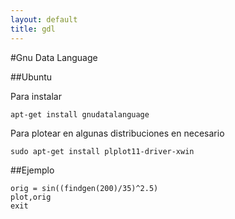 ```yaml
---
layout: default
title: gdl
---
```

#Gnu Data Language

##Ubuntu

Para instalar

    apt-get install gnudatalanguage

Para plotear en algunas distribuciones en necesario

    sudo apt-get install plplot11-driver-xwin

##Ejemplo

    orig = sin((findgen(200)/35)^2.5)
    plot,orig
    exit
